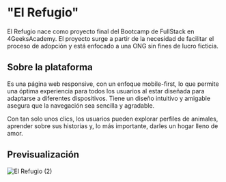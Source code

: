 <h1>"El Refugio"</h1>

El Refugio nace como proyecto final del Bootcamp de FullStack en 4GeeksAcademy. 
El proyecto surge a partir de la necesidad de facilitar el proceso de adopción y está enfocado a una ONG sin fines de lucro ficticia.

<h2>Sobre la plataforma</h2>

Es una página web responsive, con un enfoque mobile-first, lo que permite una óptima experiencia para todos los usuarios al estar diseñada para adaptarse a diferentes dispositivos.
Tiene un diseño intuitivo y amigable asegura que la navegación sea sencilla y agradable.

Con tan solo unos clics, los usuarios pueden explorar perfiles de animales, aprender sobre sus historias y, lo más importante, darles un hogar lleno de amor.

<h2>Previsualización</h2>

![El Refugio (2)](https://github.com/IlariaBa/El-Refugio/assets/145076192/ebd0120f-5c3b-44e6-b655-6e294ce6be0b)
